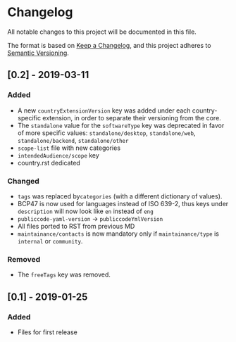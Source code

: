 # Changelog
All notable changes to this project will be documented in this file.

The format is based on [Keep a Changelog](https://keepachangelog.com/en/1.0.0/),
and this project adheres to [Semantic Versioning](https://semver.org/spec/v2.0.0.html).


## [0.2] - 2019-03-11
### Added
- A new `countryExtensionVersion` key was added under each country-specific extension, in order to separate their versioning from the core.
- The `standalone` value for the `softwareType` key was deprecated in favor of more specific values: `standalone/desktop`, `standalone/web`, `standalone/backend`, `standalone/other`
- `scope-list` file with new categories 
- `intendedAudience/scope` key
- country.rst dedicated

### Changed
- `tags` was replaced by`categories` (with a different dictionary of values).
- BCP47 is now used for languages instead of ISO 639-2, thus keys under `description` will now look like `en` instead of `eng`
- `publiccode-yaml-version` -> `publiccodeYmlVersion`
- All files ported to RST from previous MD
- `maintainance/contacts` is now mandatory only if `maintainance/type` is `internal` or `community`.

### Removed
- The `freeTags` key was removed.

## [0.1] - 2019-01-25
### Added
- Files for first release
